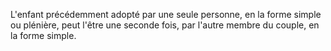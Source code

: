 L'enfant précédemment adopté par une seule personne, en la forme simple ou plénière, peut l'être une seconde fois, par l'autre membre du couple, en la forme simple.
